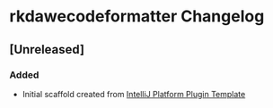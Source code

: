 <!-- Keep a Changelog guide -> https://keepachangelog.com -->

# rkdawecodeformatter Changelog

## [Unreleased]
### Added
- Initial scaffold created from [IntelliJ Platform Plugin Template](https://github.com/JetBrains/intellij-platform-plugin-template)
